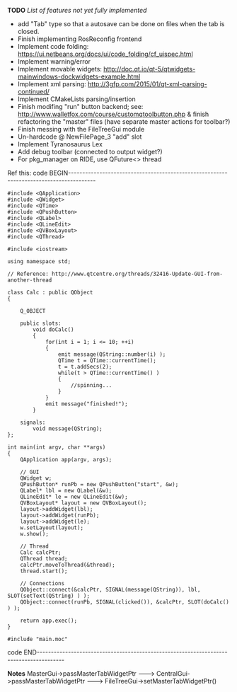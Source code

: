 **TODO**
*List of features not yet fully implemented*


- add "Tab" type so that a autosave can be done on files when the tab is closed.
- Finish implementing RosReconfig frontend
- Implement code folding: https://ui.netbeans.org/docs/ui/code_folding/cf_uispec.html
- Implement warning/error
- Implement movable widgets: http://doc.qt.io/qt-5/qtwidgets-mainwindows-dockwidgets-example.html
- Implement xml parsing: http://3gfp.com/2015/01/qt-xml-parsing-continued/
- Implement CMakeLists parsing/insertion
- Finish modifing "run" button backend; see: http://www.walletfox.com/course/customqtoolbutton.php
& finish refactoring the "master" files (have separate master actions for toolbar?)
- Finish messing with the FileTreeGui module
- Un-hardcode @ NewFilePage_3 "add" slot
- Implement Tyranosaurus Lex
- Add debug toolbar (connected to output widget?)
- For pkg_manager on RIDE, use QFuture<> thread


Ref this:
code BEGIN---------------------------------------------------------------------------------------
```
#include <QApplication>
#include <QWidget>
#include <QTime>
#include <QPushButton>
#include <QLabel>
#include <QLineEdit>
#include <QVBoxLayout>
#include <QThread>

#include <iostream>

using namespace std;

// Reference: http://www.qtcentre.org/threads/32416-Update-GUI-from-another-thread

class Calc : public QObject
{

    Q_OBJECT

    public slots:
        void doCalc()
        {
            for(int i = 1; i <= 10; ++i)
            {
                emit message(QString::number(i) );
                QTime t = QTime::currentTime();
                t = t.addSecs(2);
                while(t > QTime::currentTime() )
                {
                    //spinning...
                }
            }
            emit message("finished!");
        }

    signals:
        void message(QString);
};

int main(int argv, char **args)
{
    QApplication app(argv, args);

    // GUI
    QWidget w;
    QPushButton* runPb = new QPushButton("start", &w);
    QLabel* lbl = new QLabel(&w);
    QLineEdit* le = new QLineEdit(&w);
    QVBoxLayout* layout = new QVBoxLayout();
    layout->addWidget(lbl);
    layout->addWidget(runPb);
    layout->addWidget(le);
    w.setLayout(layout);
    w.show();

    // Thread
    Calc calcPtr;
    QThread thread;
    calcPtr.moveToThread(&thread);
    thread.start();

    // Connections
    QObject::connect(&calcPtr, SIGNAL(message(QString)), lbl, SLOT(setText(QString) ) );
    QObject::connect(runPb, SIGNAL(clicked()), &calcPtr, SLOT(doCalc() ) );

    return app.exec();
}

#include "main.moc"
```
code END---------------------------------------------------------------------------------------


**Notes**
MasterGui->passMasterTabWidgetPtr ---> CentralGui->passMasterTabWidgetPtr ---> FileTreeGui->setMasterTabWidgetPtr()
